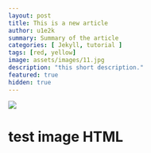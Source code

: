 ```yaml
---
layout: post
title: This is a new article
author: u1e2k
summary: Summary of the article
categories: [ Jekyll, tutorial ]
tags: [red, yellow]
image: assets/images/11.jpg
description: "this short description."
featured: true
hidden: true
---
```


![](https://avatars.githubusercontent.com/u/118117293?v=4)

# test image HTML